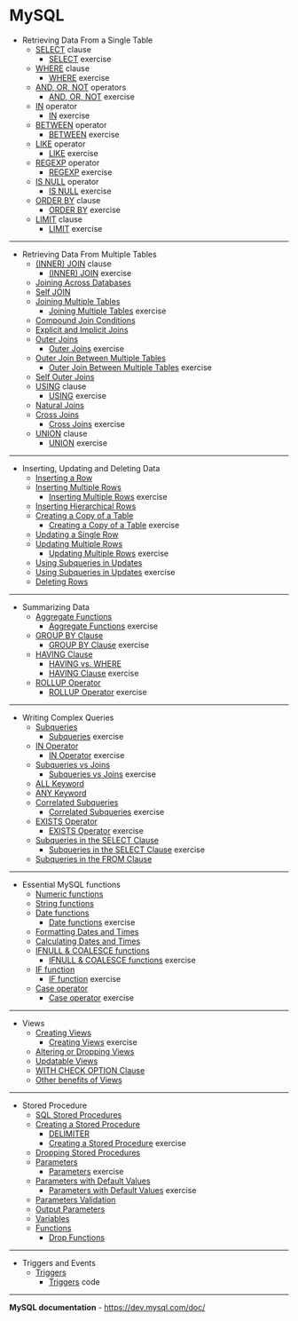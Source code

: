 # MySQL

- Retrieving Data From a Single Table
  - [SELECT](Retrieving-Data-From-a-Single-Table/SELECT_Clause.sql) clause
    - [SELECT](Retrieving-Data-From-a-Single-Table/SELECT_Clause-Exercise.sql) exercise
  - [WHERE](Retrieving-Data-From-a-Single-Table/WHERE_Clause.sql) clause
    - [WHERE](Retrieving-Data-From-a-Single-Table/WHERE_Clause-Exercise.sql) exercise
  - [AND, OR, NOT](Retrieving-Data-From-a-Single-Table/AND-OR-NOT_Operators.sql) operators
    - [AND, OR, NOT](Retrieving-Data-From-a-Single-Table/AND-OR-NOT_Operators-Exercise.sql) exercise
  - [IN](Retrieving-Data-From-a-Single-Table/IN_Operator.sql) operator
    - [IN](Retrieving-Data-From-a-Single-Table/IN_Operator-Exercise.sql) exercise
  - [BETWEEN](Retrieving-Data-From-a-Single-Table/BETWEEN_Operator.sql) operator
    - [BETWEEN](Retrieving-Data-From-a-Single-Table/BETWEEN_Operator-Exercise.sql) exercise
  - [LIKE](Retrieving-Data-From-a-Single-Table/LIKE_Operator.sql) operator
    - [LIKE](Retrieving-Data-From-a-Single-Table/LIKE_Operator-Exercise.sql) exercise
  - [REGEXP](Retrieving-Data-From-a-Single-Table/REGEXP_Operator.sql) operator
    - [REGEXP](Retrieving-Data-From-a-Single-Table/REGEXP_Operator-Exercise.sql) exercise
  - [IS NULL](Retrieving-Data-From-a-Single-Table/IS-NULL_Operator.sql) operator
    - [IS NULL](Retrieving-Data-From-a-Single-Table/IS-NULL_Operator-Exercise.sql) exercise
  - [ORDER BY](Retrieving-Data-From-a-Single-Table/ORDER-BY_Clause.sql) clause
    - [ORDER BY](Retrieving-Data-From-a-Single-Table/ORDER-BY_Clause-Exercise.sql) exercise
  - [LIMIT](Retrieving-Data-From-a-Single-Table/LIMIT_Clause.sql) clause
    - [LIMIT](Retrieving-Data-From-a-Single-Table/LIMIT_Clause-Exercise.sql) exercise
---
- Retrieving Data From Multiple Tables
  - [(INNER) JOIN](Retrieving-Data-From-Multiple-Tables/INNER-JOIN_Clause.sql) clause
    - [(INNER) JOIN](Retrieving-Data-From-Multiple-Tables/INNER-JOIN_Clause-Exercise.sql) exercise
  - [Joining Across Databases](Retrieving-Data-From-Multiple-Tables/Joining-Across-Databases.sql)
  - [Self JOIN](Retrieving-Data-From-Multiple-Tables/Self-JOIN.sql)
  - [Joining Multiple Tables](Retrieving-Data-From-Multiple-Tables/Joining-Multiple-Tables.sql)
    - [Joining Multiple Tables](Retrieving-Data-From-Multiple-Tables/Joining-Multiple-Tables-Exercise.sql) exercise
  - [Compound Join Conditions](Retrieving-Data-From-Multiple-Tables/Compound-Join-Conditions.sql)
  - [Explicit and Implicit Joins](Retrieving-Data-From-Multiple-Tables/Explicit-and-Implicit-Join.sql)
  - [Outer Joins](Retrieving-Data-From-Multiple-Tables/Outer-Joins.sql)
    - [Outer Joins](Retrieving-Data-From-Multiple-Tables/Outer-Joins-Exercise.sql) exercise
  - [Outer Join Between Multiple Tables](Retrieving-Data-From-Multiple-Tables/Outer-Join-Between-Multiple-Tables.sql)
    - [Outer Join Between Multiple Tables](Retrieving-Data-From-Multiple-Tables/Outer-Join-Between-Multiple-Tables-Exercise.sql) exercise
  - [Self Outer Joins](Retrieving-Data-From-Multiple-Tables/Self-Outer-Join.sql)
  - [USING](Retrieving-Data-From-Multiple-Tables/Using-Clause.sql) clause
    - [USING](Retrieving-Data-From-Multiple-Tables/Using-Clause-Exercise.sql) exercise
  - [Natural Joins](Retrieving-Data-From-Multiple-Tables/Natural-Joins.sql)
  - [Cross Joins](Retrieving-Data-From-Multiple-Tables/Cross-Joins.sql)
    - [Cross Joins](Retrieving-Data-From-Multiple-Tables/Cross-Joins-Exercise.sql) exercise
  - [UNION](Retrieving-Data-From-Multiple-Tables/Unions.sql) clause
    - [UNION](Retrieving-Data-From-Multiple-Tables/Unions-Exercise.sql) exercise
---
  - Inserting, Updating and Deleting Data
    - [Inserting a Row](Inserting-Updating-Deleting_Data/Inserting-a-Row.sql)
    - [Inserting Multiple Rows](Inserting-Updating-Deleting_Data/Inserting-Multiple-Rows.sql)
      - [Inserting Multiple Rows](Inserting-Updating-Deleting_Data/Inserting-Multiple-Rows-Exercise.sql) exercise
    - [Inserting Hierarchical Rows](Inserting-Updating-Deleting_Data/Inserting-Hierarchical-Rows.sql)
    - [Creating a Copy of a Table](Inserting-Updating-Deleting_Data/Creating-a-Copy-of-a-Table.sql)
      - [Creating a Copy of a Table](Inserting-Updating-Deleting_Data/Creating-a-Copy-of-a-Table-Exercise.sql) exercise
    - [Updating a Single Row](Inserting-Updating-Deleting_Data/Updating-a-Single-Row.sql)
    - [Updating Multiple Rows](Inserting-Updating-Deleting_Data/Updating-Multiple-Rows.sql)
      - [Updating Multiple Rows](Inserting-Updating-Deleting_Data/Updating-Multiple-Rows-Exercise.sql) exercise
    - [Using Subqueries in Updates](Inserting-Updating-Deleting_Data/Using-Subqueries-in-Updates.sql)
     - [Using Subqueries in Updates](Inserting-Updating-Deleting_Data/Using-Subqueries-in-Updates-Exercise.sql) exercise
     - [Deleting Rows](Inserting-Updating-Deleting_Data/Deleting-Rows.sql)
---
  - Summarizing Data
    - [Aggregate Functions](Summarizing-Data/Aggregate-Functions.sql)
      - [Aggregate Functions](Summarizing-Data/Aggregate-Functions-Exercise.sql) exercise
    - [GROUP BY Clause](Summarizing-Data/Group-By-Clause.sql)
      - [GROUP BY Clause](Summarizing-Data/Group-By-Clause-Exercise.sql) exercise
    - [HAVING Clause](Summarizing-Data/Having-Clause.sql)
      - [HAVING vs. WHERE](Summarizing-Data/having-vs-where.png)
      - [HAVING Clause](Summarizing-Data/Having-Clause-Exercise.sql) exercise
    - [ROLLUP Operator](Summarizing-Data/Rollup-Operator.sql)
      - [ROLLUP Operator](Summarizing-Data/Rollup-Operator-Exercise.sql) exercise
---
  - Writing Complex Queries
    - [Subqueries](Writing-Complex-Queries/Subqueries.sql)
      - [Subqueries](Writing-Complex-Queries/Subqueries-Exercise.sql) exercise
    - [IN Operator](Writing-Complex-Queries/IN-Operator.sql)
      - [IN Operator](Writing-Complex-Queries/IN-Operator-Exercise.sql) exercise
    - [Subqueries vs Joins](Writing-Complex-Queries/Subqueries-vs-Joins.sql)
      - [Subqueries vs Joins](Writing-Complex-Queries/Subqueries-vs-Joins-Exercise.sql) exercise
    - [ALL Keyword](Writing-Complex-Queries/All-Keyword.sql)
    - [ANY Keyword](Writing-Complex-Queries/Any-Keyword.sql)
    - [Correlated Subqueries](Writing-Complex-Queries/Correlated-Subqueries.sql)
      - [Correlated Subqueries](Writing-Complex-Queries/Correlated-Subqueries-Exercise.sql) exercise
    - [EXISTS Operator](Writing-Complex-Queries/Exists-Operator.sql)
      - [EXISTS Operator](Writing-Complex-Queries/Exists-Operator-Exercise.sql) exercise
    - [Subqueries in the SELECT Clause](Writing-Complex-Queries/Subqueries-in-Select.sql)
      - [Subqueries in the SELECT Clause](Writing-Complex-Queries/Subqueries-in-Select-Exercise.sql) exercise
    - [Subqueries in the FROM Clause](Writing-Complex-Queries/Subqueries-in-From.sql)
---
  - Essential MySQL functions
    - [Numeric functions](Essential-MySQL-Functions/Numeric-Functions.sql)
    - [String functions](Essential-MySQL-Functions/String-Functions.sql)
    - [Date functions](Essential-MySQL-Functions/Date-Functions.sql)
      - [Date functions](Essential-MySQL-Functions/Date-Functions-Exercise.sql) exercise
    - [Formatting Dates and Times](Essential-MySQL-Functions/Formatting-Dates-And-Times.sql)
    - [Calculating Dates and Times](Essential-MySQL-Functions/Calculating-Dates-And-Times.sql)
    - [IFNULL & COALESCE functions](Essential-MySQL-Functions/Ifnull-and-Coalesce-Functions.sql)
      - [IFNULL & COALESCE functions](Essential-MySQL-Functions/Ifnull-and-Coalesce-Functions-Exercise.sql) exercise
    - [IF function](Essential-MySQL-Functions/If-functions.sql)
      - [IF function](Essential-MySQL-Functions/If-functions-Exercise.sql) exercise
    - [Case operator](Essential-MySQL-Functions/Case-operator.sql)
      - [Case operator](Essential-MySQL-Functions/Case-operator-Exercise.sql) exercise
---
  - Views
    - [Creating Views](Views/Creating-Views.sql)
      - [Creating Views](Views/Creating-Views-Exercise.sql) exercise
    - [Altering or Dropping Views](Views/Altering-or-Dropping-Views.sql)
    - [Updatable Views](Views/Updatable-Views.sql)
    - [WITH CHECK OPTION Clause](Views/With_Check_Option-Clause.sql)
    - [Other benefits of Views](Views/other-benefits-of-views.png)
---
  - Stored Procedure
    - [SQL Stored Procedures](Stored-Procedures/sql-stored-procedures.md)
    - [Creating a Stored Procedure](Stored-Procedures/creating-a-stored-procedure.sql)
      - [DELIMITER](Stored-Procedures/delimiter.md)
      - [Creating a Stored Procedure](Stored-Procedures/creating-a-stored-procedure-exercise.sql) exercise
    - [Dropping Stored Procedures](Stored-Procedures/dropping-stored-procedures.sql)
    - [Parameters](Stored-Procedures/parameters.sql)
      - [Parameters](Stored-Procedures/parameters-exercise.sql) exercise
    - [Parameters with Default Values](Stored-Procedures/parameters-with-default-values.sql)
      - [Parameters with Default Values](Stored-Procedures/parameters-with-default-values-exercise.sql) exercise
    - [Parameters Validation](Stored-Procedures/parameter-validation.sql)
    - [Output Parameters](Stored-Procedures/output-parameters.sql)
    - [Variables](Stored-Procedures/variables.sql)
    - [Functions](Stored-Procedures/functions.sql)
      - [Drop Functions](Stored-Procedures/drop-functions.sql)
---
  - Triggers and Events
    - [Triggers](Triggers-and-Events/triggers.md)
      - [Triggers](Triggers-and-Events/triggers.sql) code
---
**MySQL documentation** - https://dev.mysql.com/doc/